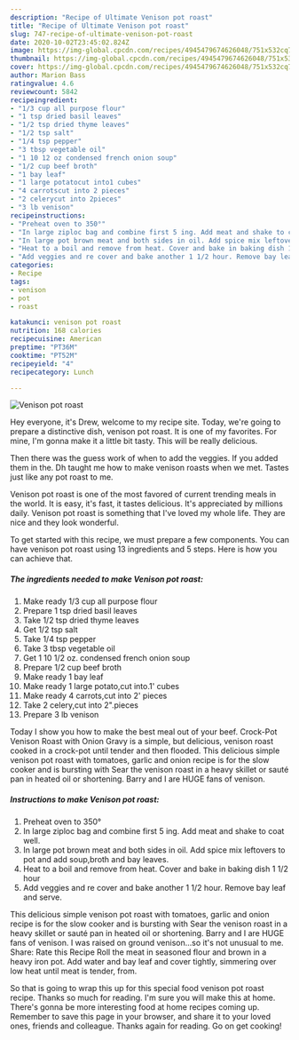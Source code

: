 ```yaml
---
description: "Recipe of Ultimate Venison pot roast"
title: "Recipe of Ultimate Venison pot roast"
slug: 747-recipe-of-ultimate-venison-pot-roast
date: 2020-10-02T23:45:02.824Z
image: https://img-global.cpcdn.com/recipes/4945479674626048/751x532cq70/venison-pot-roast-recipe-main-photo.jpg
thumbnail: https://img-global.cpcdn.com/recipes/4945479674626048/751x532cq70/venison-pot-roast-recipe-main-photo.jpg
cover: https://img-global.cpcdn.com/recipes/4945479674626048/751x532cq70/venison-pot-roast-recipe-main-photo.jpg
author: Marion Bass
ratingvalue: 4.6
reviewcount: 5842
recipeingredient:
- "1/3 cup all purpose flour"
- "1 tsp dried basil leaves"
- "1/2 tsp dried thyme leaves"
- "1/2 tsp salt"
- "1/4 tsp pepper"
- "3 tbsp vegetable oil"
- "1 10 12 oz condensed french onion soup"
- "1/2 cup beef broth"
- "1 bay leaf"
- "1 large potatocut into1 cubes"
- "4 carrotscut into 2 pieces"
- "2 celerycut into 2pieces"
- "3 lb venison"
recipeinstructions:
- "Preheat oven to 350°"
- "In large ziploc bag and combine first 5 ing. Add meat and shake to coat well."
- "In large pot brown meat and both sides in oil. Add spice mix leftovers to pot and add soup,broth and bay leaves."
- "Heat to a boil and remove from heat. Cover and bake in baking dish 1 1/2 hour"
- "Add veggies and re cover and bake another 1 1/2 hour. Remove bay leaf and serve."
categories:
- Recipe
tags:
- venison
- pot
- roast

katakunci: venison pot roast 
nutrition: 168 calories
recipecuisine: American
preptime: "PT36M"
cooktime: "PT52M"
recipeyield: "4"
recipecategory: Lunch

---
```



![Venison pot roast](https://img-global.cpcdn.com/recipes/4945479674626048/751x532cq70/venison-pot-roast-recipe-main-photo.jpg)

Hey everyone, it's Drew, welcome to my recipe site. Today, we're going to prepare a distinctive dish, venison pot roast. It is one of my favorites. For mine, I'm gonna make it a little bit tasty. This will be really delicious.

Then there was the guess work of when to add the veggies. If you added them in the. Dh taught me how to make venison roasts when we met. Tastes just like any pot roast to me.

Venison pot roast is one of the most favored of current trending meals in the world. It is easy, it's fast, it tastes delicious. It's appreciated by millions daily. Venison pot roast is something that I've loved my whole life. They are nice and they look wonderful.


To get started with this recipe, we must prepare a few components. You can have venison pot roast using 13 ingredients and 5 steps. Here is how you can achieve that.

<!--inarticleads1-->

##### The ingredients needed to make Venison pot roast:

1. Make ready 1/3 cup all purpose flour
1. Prepare 1 tsp dried basil leaves
1. Take 1/2 tsp dried thyme leaves
1. Get 1/2 tsp salt
1. Take 1/4 tsp pepper
1. Take 3 tbsp vegetable oil
1. Get 1 10 1/2 oz. condensed french onion soup
1. Prepare 1/2 cup beef broth
1. Make ready 1 bay leaf
1. Make ready 1 large potato,cut into.1&#39; cubes
1. Make ready 4 carrots,cut into 2&#39; pieces
1. Take 2 celery,cut into 2&#34;.pieces
1. Prepare 3 lb venison


Today I show you how to make the best meal out of your beef. Crock-Pot Venison Roast with Onion Gravy is a simple, but delicious, venison roast cooked in a crock-pot until tender and then flooded. This delicious simple venison pot roast with tomatoes, garlic and onion recipe is for the slow cooker and is bursting with Sear the venison roast in a heavy skillet or sauté pan in heated oil or shortening. Barry and I are HUGE fans of venison. 

<!--inarticleads2-->

##### Instructions to make Venison pot roast:

1. Preheat oven to 350°
1. In large ziploc bag and combine first 5 ing. Add meat and shake to coat well.
1. In large pot brown meat and both sides in oil. Add spice mix leftovers to pot and add soup,broth and bay leaves.
1. Heat to a boil and remove from heat. Cover and bake in baking dish 1 1/2 hour
1. Add veggies and re cover and bake another 1 1/2 hour. Remove bay leaf and serve.


This delicious simple venison pot roast with tomatoes, garlic and onion recipe is for the slow cooker and is bursting with Sear the venison roast in a heavy skillet or sauté pan in heated oil or shortening. Barry and I are HUGE fans of venison. I was raised on ground venison…so it&#39;s not unusual to me. Share: Rate this Recipe Roll the meat in seasoned flour and brown in a heavy iron pot. Add water and bay leaf and cover tightly, simmering over low heat until meat is tender, from. 

So that is going to wrap this up for this special food venison pot roast recipe. Thanks so much for reading. I'm sure you will make this at home. There's gonna be more interesting food at home recipes coming up. Remember to save this page in your browser, and share it to your loved ones, friends and colleague. Thanks again for reading. Go on get cooking!
